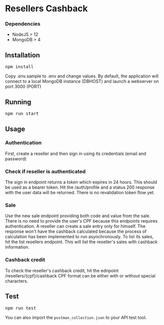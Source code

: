 # Resellers Cashback

### Dependencies
- NodeJS > 12
- MongoDB > 4

## Installation
<pre>
npm install
</pre>

Copy .env.sample to .env and change values.
By default, the application will connect to a local MongoDB instance (DBHOST) and launch a webserver on port 3000 (PORT)

## Running
<pre>
npm run start
</pre>

## Usage

### Authentication
First, create a reseller and then sign in using its credentials (email and password)

### Check if reseller is authenticated
The sign in endpoint returns a token which expires in 24 hours. This should be used as a bearer token.
Hit the /auth/profile and a status 200 response with the user data will be returned.
There is no revalidation token flow yet.

### Sale
Use the new sale endpoint providing both code and value from the sale. There is no need to provide the user's CPF because this endpoints requires authentication.
A reseller can create a sale entry only for himself. The response won't have the cashback calculated because the process of calculation has been implemented to run asynchronously.
To list its sales, hit the list resellers endpoint. This will list the reseller's sales with cashback information.

### Cashback credit
To check the reseller's cashback credit, hit the ednpoint /resellers/{cpf}/cashback
CPF format can be either with or without special characters.

## Test
<pre>
npm run test
</pre>

You can also import the `postman_collection.json` to your API test tool. 

